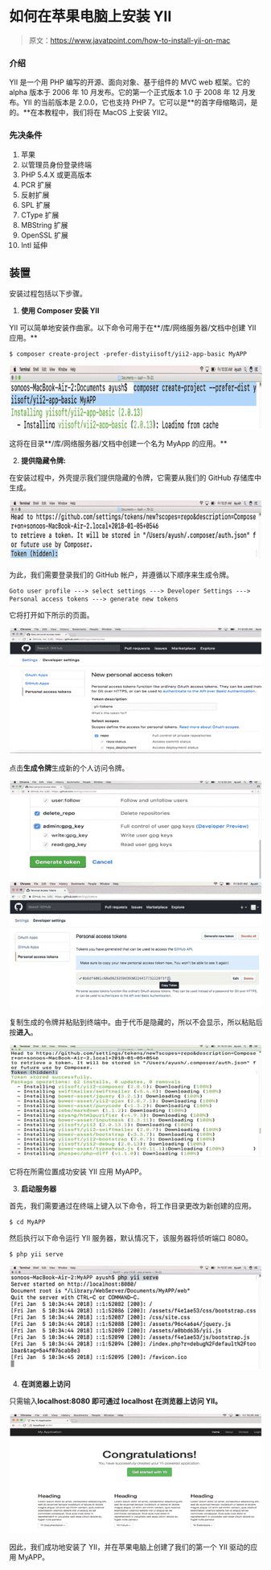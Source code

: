 # 如何在苹果电脑上安装 YII

> 原文：<https://www.javatpoint.com/how-to-install-yii-on-mac>

### 介绍

YII 是一个用 PHP 编写的开源、面向对象、基于组件的 MVC web 框架。它的 alpha 版本于 2006 年 10 月发布。它的第一个正式版本 1.0 于 2008 年 12 月发布。YII 的当前版本是 2.0.0，它也支持 PHP 7。它可以是**的首字母缩略词，是的。**在本教程中，我们将在 MacOS 上安装 YII2。

### 先决条件

1.  苹果
2.  以管理员身份登录终端
3.  PHP 5.4.X 或更高版本
4.  PCR 扩展
5.  反射扩展
6.  SPL 扩展
7.  CType 扩展
8.  MBString 扩展
9.  OpenSSL 扩展
10.  Intl 延伸

## 装置

安装过程包括以下步骤。

1) **使用 Composer 安装 YII**

YII 可以简单地安装作曲家。以下命令可用于在**/库/网络服务器/文档中创建 YII 应用。**

```
$ composer create-project -prefer-distyiisoft/yii2-app-basic MyAPP

```

![How to Install YII on MacOS](img/d31ab24cc32f77dec5675bd27638b9cf.png)

这将在目录**/库/网络服务器/文档中创建一个名为 MyApp 的应用。**

2) **提供隐藏令牌:**

在安装过程中，外壳提示我们提供隐藏的令牌，它需要从我们的 GitHub 存储库中生成。

![How to Install YII on MacOS](img/7497c5579d65c85d37b344482f13eeab.png)

为此，我们需要登录我们的 GitHub 帐户，并遵循以下顺序来生成令牌。

```
Goto user profile ---> select settings ---> Developer Settings ---> Personal access tokens ---> generate new tokens 

```

它将打开如下所示的页面。

![How to Install YII on MacOS](img/965f4013c0f8ad393795be914148953f.png)

点击**生成令牌**生成新的个人访问令牌。

![How to Install YII on MacOS](img/d8f18353cf98b9f4d3018e0dea5e444e.png)
![How to Install YII on MacOS](img/19b077463eb277f39065f2cda33cbee8.png)

复制生成的令牌并粘贴到终端中。由于代币是隐藏的，所以不会显示，所以粘贴后按**进入**。

![How to Install YII on MacOS](img/5d2c246fdb63e4a8a3f21a679a6ffaf5.png)

它将在所需位置成功安装 YII 应用 MyAPP。

3) **启动服务器**

首先，我们需要通过在终端上键入以下命令，将工作目录更改为新创建的应用。

```
$ cd MyAPP

```

然后执行以下命令运行 YII 服务器，默认情况下，该服务器将侦听端口 8080。

```
$ php yii serve 

```

![How to Install YII on MacOS](img/acf56821be3dc9a5c17e6ca265b3203f.png)

4) **在浏览器上访问**

只需输入**localhost:8080 即可通过 localhost 在浏览器上访问 YII。**

![How to Install YII on MacOS](img/0f8a5527f74df70cea0c7917abcc0063.png)

因此，我们成功地安装了 YII，并在苹果电脑上创建了我们的第一个 YII 驱动的应用 MyAPP。
